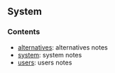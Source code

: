 ## System 

### Contents

* [alternatives](alternatives.md): alternatives notes
* [system](system.md): system notes
* [users](users.md): users notes

